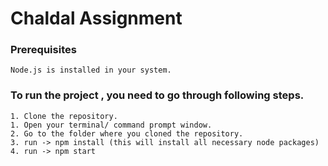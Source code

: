 # Chaldal Assignment


### Prerequisites

```
Node.js is installed in your system.
```

### To run the project , you need to go through following steps. 

```
1. Clone the repository.
1. Open your terminal/ command prompt window.
2. Go to the folder where you cloned the repository.
3. run -> npm install (this will install all necessary node packages)
4. run -> npm start
```



